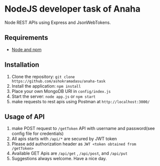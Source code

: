 # NodeJS developer task of Anaha

Node REST APIs using Express and JsonWebTokens.

## Requirements

- [Node and npm](http://nodejs.org)

## Installation

1. Clone the repository: `git clone https://github.com/ashokramadasu/anaha-task`
2. Install the application: `npm install`
3. Place your own MongoDB URI in `config/index.js`
4. Start the server: `node app.js` or `npm start`
5. make requests to rest apis using Postman at `http://localhost:3000/`

## Usage of API

1. make POST request to `/getToken` API with username and password(see config file for credentials)
2. All apis starts with `/api/*` are secured by JWT token
3. Please add authorization header as `JWT <token obtained from /getToken>`
4. Available GET Apis are `/api/get` , `/api/post`, and `/api/put`
5. Suggestions always welcome. Have a nice day.

